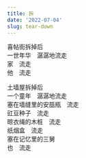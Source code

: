 ```yaml
---
title: 拆
date: '2022-07-04'
slug: tear-down
---
```


喜帖街拆掉后  
一世年华　潺潺地流走  
家　流走  
他　流走

土墙屋拆掉后<!--# 我们方言里管土房子叫土墙屋 -->  
一个童年　潺潺地流走  
塞在墙缝里的安瓿瓶　流走  
豇豆种子　流走  
晾衣绳的木桩　流走  
纸烟盒　流走  
塞在记忆里的三舅  
也　流走<!--# “也”字与第一段的“他”字对比起来，“人”流走了 -->

<!--# 黄伟文见喜帖街拆掉，联想起姻缘的拆掉。我联想到[三舅](/cn/2018/04/san-jiu/)家的土屋，二十六七年前拆掉了。土墙有很多砖缝，人经常把一些杂物塞在里面。比如给猪打针后的残留安瓿瓶（我爹是兽医，所以我对这种玻璃小瓶太熟悉了，还记得硫酸阿托品之类的药名），或是留种的豇豆，或牵晾衣绳的木桩，或抽完的烟盒。这些记忆已经非常模糊了，还一直在“潺潺地流走”（这句出自梁静茹《情歌》，今天袁阿姨说起给花浇水时，水和泥沙土一起流走，于是她联想起这歌词，我便顺手借来一用）。 -->
